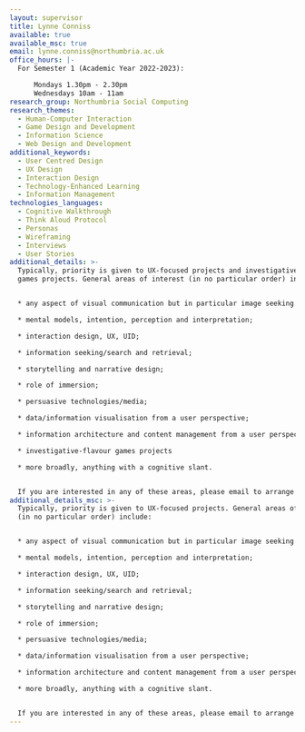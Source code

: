 ```yaml
---
layout: supervisor
title: Lynne Conniss
available: true
available_msc: true
email: lynne.conniss@northumbria.ac.uk
office_hours: |-
  For Semester 1 (Academic Year 2022-2023):

      Mondays 1.30pm - 2.30pm
      Wednesdays 10am - 11am
research_group: Northumbria Social Computing
research_themes:
  - Human-Computer Interaction
  - Game Design and Development
  - Information Science
  - Web Design and Development
additional_keywords:
  - User Centred Design
  - UX Design
  - Interaction Design
  - Technology-Enhanced Learning
  - Information Management
technologies_languages:
  - Cognitive Walkthrough
  - Think Aloud Protocol
  - Personas
  - Wireframing
  - Interviews
  - User Stories
additional_details: >-
  Typically, priority is given to UX-focused projects and investigative-flavour
  games projects. General areas of interest (in no particular order) include:


  * any aspect of visual communication but in particular image seeking behaviour, colour theory and Gestalt principals;

  * mental models, intention, perception and interpretation;

  * interaction design, UX, UID;

  * information seeking/search and retrieval;

  * storytelling and narrative design;

  * role of immersion;

  * persuasive technologies/media;

  * data/information visualisation from a user perspective;

  * information architecture and content management from a user perspective;

  * investigative-flavour games projects

  * more broadly, anything with a cognitive slant.


  If you are interested in any of these areas, please email to arrange a chat (lynne.conniss@northumbria.ac.uk) indicating which area you are interested in and any initial project ideas. Thanks.
additional_details_msc: >-
  Typically, priority is given to UX-focused projects. General areas of interest
  (in no particular order) include:


  * any aspect of visual communication but in particular image seeking behaviour, colour theory and Gestalt principals;

  * mental models, intention, perception and interpretation;

  * interaction design, UX, UID;

  * information seeking/search and retrieval;

  * storytelling and narrative design;

  * role of immersion;

  * persuasive technologies/media;

  * data/information visualisation from a user perspective;

  * information architecture and content management from a user perspective;

  * more broadly, anything with a cognitive slant.


  If you are interested in any of these areas, please email to arrange a chat (lynne.conniss@northumbria.ac.uk) indicating which area you are interested in and any initial project ideas. Thanks.
---
```

